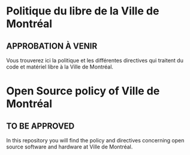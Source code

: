 # Politique du libre de la Ville de Montréal

## APPROBATION À VENIR

Vous trouverez ici la politique et les différentes directives qui traitent du code
et matériel libre à la Ville de Montréal.

# Open Source policy of Ville de Montréal

## TO BE APPROVED

In this repository you will find the policy and directives concerning open source
software and hardware at Ville de Montréal.
